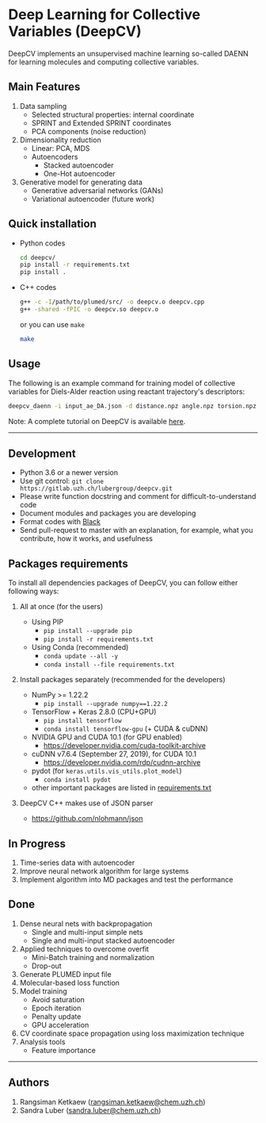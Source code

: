 # Deep Learning for Collective Variables (DeepCV)

DeepCV implements an unsupervised machine learning so-called DAENN for learning molecules and computing collective variables.

## Main Features

1. Data sampling
   - Selected structural properties: internal coordinate
   - SPRINT and Extended SPRINT coordinates
   - PCA components (noise reduction)
2. Dimensionality reduction
   - Linear: PCA, MDS
   - Autoencoders
     - Stacked autoencoder
     - One-Hot autoencoder
3. Generative model for generating data
   - Generative adversarial networks (GANs)
   - Variational autoencoder (future work)

## Quick installation

- Python codes
  ```sh
  cd deepcv/
  pip install -r requirements.txt
  pip install .
  ```
- C++ codes

  ```sh
  g++ -c -I/path/to/plumed/src/ -o deepcv.o deepcv.cpp
  g++ -shared -fPIC -o deepcv.so deepcv.o
  ```

  or you can use `make`

  ```sh
  make
  ```

## Usage

The following is an example command for training model of collective variables for Diels-Alder reaction using reactant trajectory's descriptors:

```sh
deepcv_daenn -i input_ae_DA.json -d distance.npz angle.npz torsion.npz
```

Note: A complete tutorial on DeepCV is available [here](tutorials/).

---

## Development

- Python 3.6 or a newer version
- Use git control: `git clone https://gitlab.uzh.ch/lubergroup/deepcv.git`
- Please write function docstring and comment for difficult-to-understand code
- Document modules and packages you are developing
- Format codes with [Black](https://github.com/psf/black)
- Send pull-request to master with an explanation, for example, what you contribute, how it works, and usefulness

## Packages requirements

To install all dependencies packages of DeepCV, you can follow either following ways:

1. All at once (for the users)

   - Using PIP
     - `pip install --upgrade pip`
     - `pip install -r requirements.txt`
   - Using Conda (recommended)
     - `conda update --all -y`
     - `conda install --file requirements.txt`

2. Install packages separately (recommended for the developers)

   - NumPy >= 1.22.2
     - `pip install --upgrade numpy==1.22.2`
   - TensorFlow + Keras 2.8.0 (CPU+GPU)
     - `pip install tensorflow`
     - `conda install tensorflow-gpu` (+ CUDA & cuDNN)
   - NVIDIA GPU and CUDA 10.1 (for GPU enabled)
     - https://developer.nvidia.com/cuda-toolkit-archive
   - cuDNN v7.6.4 (September 27, 2019), for CUDA 10.1
     - https://developer.nvidia.com/rdp/cudnn-archive
   - pydot (for `keras.utils.vis_utils.plot_model`)
     - `conda install pydot`
   - other important packages are listed in [requirements.txt](./requirements.txt)

3. DeepCV C++ makes use of JSON parser
   - https://github.com/nlohmann/json

## In Progress

1. Time-series data with autoencoder
2. Improve neural network algorithm for large systems
3. Implement algorithm into MD packages and test the performance

## Done

1. Dense neural nets with backpropagation
   - Single and multi-input simple nets
   - Single and multi-input stacked autoencoder
2. Applied techniques to overcome overfit
   - Mini-Batch training and normalization
   - Drop-out
3. Generate PLUMED input file
4. Molecular-based loss function
5. Model training
   - Avoid saturation
   - Epoch iteration
   - Penalty update
   - GPU acceleration
6. CV coordinate space propagation using loss maximization technique
7. Analysis tools
   - Feature importance

---

## Authors

1. Rangsiman Ketkaew (rangsiman.ketkaew@chem.uzh.ch)
2. Sandra Luber (sandra.luber@chem.uzh.ch)
